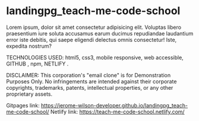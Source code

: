 # landingpg_teach-me-code-school

Lorem ipsum, dolor sit amet consectetur adipisicing elit. Voluptas libero praesentium iure soluta accusamus earum ducimus repudiandae laudantium error iste debitis, qui saepe eligendi delectus omnis consectetur! Iste, expedita nostrum?

TECHNOLOGIES USED: html5, css3, mobile responsive, web accessible, GITHUB , npm, NETLIFY .

DISCLAIMER: This corporation's "email clone" is for Demonstration Purposes Only. No infringements are intended against their corporate copyrights, trademarks, patents, intellectual properties, or any other proprietary assets.

Gitpages link: https://jerome-wilson-developer.github.io/landingpg_teach-me-code-school/
Netlify link: https://teach-me-code-school.netlify.com/

